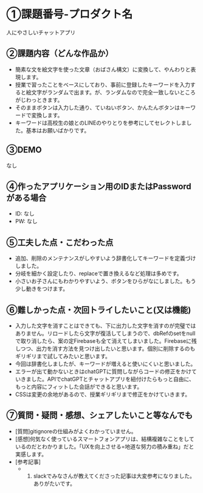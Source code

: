 # ①課題番号-プロダクト名

人にやさしいチャットアプリ

## ②課題内容（どんな作品か）

- 簡素な文を絵文字を使った文章（おばさん構文）に変換して、やんわりと表現します。
- 授業で習ったことをベースにしており、事前に登録したキーワードを入力すると絵文字がランダムで出ます。が、ランダムなので完全一致しないところがじわっときます。
- そのままボタンは入力した通り、ていねいボタン、かんたんボタンはキーワードで変換します。
- キーワードは高校生の娘とのLINEのやりとりを参考にしてセレクトしました。基本はお願いばかりです。

## ③DEMO

なし

## ④作ったアプリケーション用のIDまたはPasswordがある場合

- ID: なし
- PW: なし

## ⑤工夫した点・こだわった点

- 追加、削除のメンテナンスがしやすいよう辞書化してキーワードを定義づけしました。
- 分岐を細かく設定したり、replaceで置き換えるなど処理は多めです。
- 小さいお子さんにもわかりやすいよう、ボタンをひらがなにしました。もう少し動きをつけます。

## ⑥難しかった点・次回トライしたいこと(又は機能)

- 入力した文字を消すことはできても、下に出力した文字を消すのが完璧ではありません。リロードしたら文字が復活してしまうので、dbRefのsetをnullで取り消したら、案の定Firebaseも全て消えてしまいました。Firebaseに残しつつ、出力を消す方法を見つけ出したいと思います。個別に削除するのもギリギリまで試してみたいと思います。
- 今回は辞書化しましたが、キーワードが増えると使いにくいと思いました。
- エラーが出て動かないときはchatGPTに質問しながらコードの修正をかけていきました。APIでchatGPTとチャットアプリを紐付けたらもっと自由に、もっと内容にフィットした会話ができると思います。
- CSSは変更の余地があるので、授業ギリギリまで修正をかけていきます。

## ⑦質問・疑問・感想、シェアしたいこと等なんでも

- [質問]gitignoreの仕組みがよくわかっていません。
- [感想]何気なく使っているスマートフォンアプリは、結構複雑なことをしているのだとわかりました。「UXを向上させる=地道な努力の積み重ね」だと実感します。
- [参考記事]
  - 1. slackでみなさんが教えてくださった記事は大変参考になりました。ありがたいです。